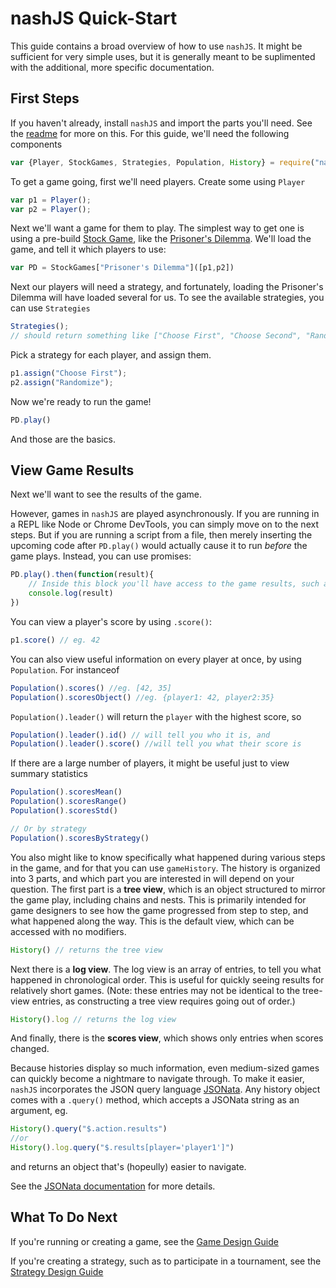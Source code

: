 # nashJS Quick-Start

This guide contains a broad overview of how to use `nashJS`. It might be sufficient for very simple uses, but it is generally meant to be suplimented with the additional, more specific documentation.

## First Steps

If you haven't already, install `nashJS` and import the parts you'll need. See the [readme](../readme.md) for more on this. For this guide, we'll need the following components
```js
var {Player, StockGames, Strategies, Population, History} = require("nashJS")
```

To get a game going, first we'll need players. Create some using `Player`

```js
var p1 = Player();
var p2 = Player();
```

Next we'll want a game for them to play. The simplest way to get one is using a pre-build [Stock Game](./stock-games/index.md), like the [Prisoner's Dilemma](./stock-games/prisoner-dilemma.md). We'll load the game, and tell it which players to use:

```js
var PD = StockGames["Prisoner's Dilemma"]([p1,p2])
```

Next our players will need a strategy, and fortunately, loading the Prisoner's Dilemma will have loaded several for us. To see the available strategies, you can use `Strategies`

```js
Strategies();
// should return something like ["Choose First", "Choose Second", "Randomize"]
```

Pick a strategy for each player, and assign them.
```js
p1.assign("Choose First");
p2.assign("Randomize");
```

Now we're ready to run the game!

```js
PD.play()
```

And those are the basics.

## View Game Results

Next we'll want to see the results of the game.

However, games in `nashJS` are played asynchronously. If you are running in a REPL like Node or Chrome DevTools, you can simply move on to the next steps. But if you are running a script from a file, then merely inserting the upcoming code after `PD.play()` would actually cause it to run _before_ the game plays. Instead, you can use promises:

```js
PD.play().then(function(result){
	// Inside this block you'll have access to the game results, such as by doing
	console.log(result)
})
```

You can view a player's score by using `.score()`:
```js
p1.score() // eg. 42
```

You can also view useful information on every player at once, by using `Population`. For instanceof
```js
Population().scores() //eg. [42, 35]
Population().scoresObject() //eg. {player1: 42, player2:35}
```

`Population().leader()` will return the `player` with the highest score, so
```js
Population().leader().id() // will tell you who it is, and
Population().leader().score() //will tell you what their score is
```

If there are a large number of players, it might be useful just to view summary statistics
```js
Population().scoresMean()
Population().scoresRange()
Population().scoresStd()

// Or by strategy
Population().scoresByStrategy()
```

You also might like to know specifically what happened during various steps in the game, and for that you can use `gameHistory`. The history is organized into 3 parts, and which part you are interested in will depend on your question. The first part is a **tree view**, which is an object structured to mirror the game play, including chains and nests. This is primarily intended for game designers to see how the game progressed from step to step, and what happened along the way. This is the default view, which can be accessed with no modifiers.

```js
History() // returns the tree view
```

Next there is a **log view**. The log view is an array of entries, to tell you what happened in chronological order. This is useful for quickly seeing results for relatively short games. (Note: these entries may not be identical to the tree-view entries, as constructing a tree view requires going out of order.)

```js
History().log // returns the log view
```

And finally, there is the **scores view**, which shows only entries when scores changed.

Because histories display so much information, even medium-sized games can quickly become a nightmare to navigate through. To make it easier, `nashJS` incorporates the JSON query language [JSONata](http://jsonata.org/). Any history object comes with a `.query()` method, which accepts a JSONata string as an argument, eg.
```js
History().query("$.action.results")
//or
History().log.query("$.results[player='player1']")
```
and returns an object that's (hopeully) easier to navigate.

See the [JSONata documentation](http://docs.jsonata.org/) for more details.

## What To Do Next

If you're running or creating a game, see the [Game Design Guide](./game-design.md)

If you're creating a strategy, such as to participate in a tournament, see the [Strategy Design Guide](./strategy-design.md)
